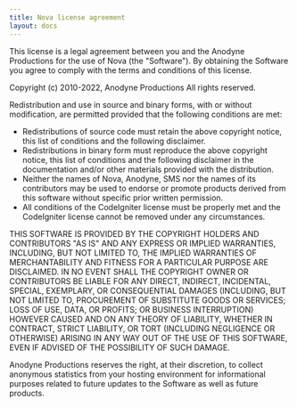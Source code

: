 ```yaml
---
title: Nova license agreement
layout: docs
---
```


This license is a legal agreement between you and the Anodyne Productions for the use of Nova (the "Software"). By obtaining the Software you agree to comply with the terms and conditions of this license.

Copyright (c) 2010-2022, Anodyne Productions
All rights reserved.

Redistribution and use in source and binary forms, with or without modification, are permitted provided that the following conditions are met:

- Redistributions of source code must retain the above copyright notice, this list of conditions and the following disclaimer.
- Redistributions in binary form must reproduce the above copyright notice, this list of conditions and the following disclaimer in the documentation and/or other materials provided with the distribution.
- Neither the names of Nova, Anodyne, SMS nor the names of its contributors may be used to endorse or promote products derived from this software without specific prior written permission.
- All conditions of the CodeIgniter license must be properly met and the CodeIgniter license cannot be removed under any circumstances.

THIS SOFTWARE IS PROVIDED BY THE COPYRIGHT HOLDERS AND CONTRIBUTORS "AS IS" AND ANY EXPRESS OR IMPLIED WARRANTIES, INCLUDING, BUT NOT LIMITED TO, THE IMPLIED WARRANTIES OF MERCHANTABILITY AND FITNESS FOR A PARTICULAR PURPOSE ARE DISCLAIMED. IN NO EVENT SHALL THE COPYRIGHT OWNER OR CONTRIBUTORS BE LIABLE FOR ANY DIRECT, INDIRECT, INCIDENTAL, SPECIAL, EXEMPLARY, OR CONSEQUENTIAL DAMAGES (INCLUDING, BUT NOT LIMITED TO, PROCUREMENT OF SUBSTITUTE GOODS OR SERVICES; LOSS OF USE, DATA, OR PROFITS; OR BUSINESS INTERRUPTION) HOWEVER CAUSED AND ON ANY THEORY OF LIABILITY, WHETHER IN CONTRACT, STRICT LIABILITY, OR TORT (INCLUDING NEGLIGENCE OR OTHERWISE) ARISING IN ANY WAY OUT OF THE USE OF THIS SOFTWARE, EVEN IF ADVISED OF THE POSSIBILITY OF SUCH DAMAGE.

Anodyne Productions reserves the right, at their discretion, to collect anonymous statistics from your hosting environment for informational purposes related to future updates to the Software as well as future products.
